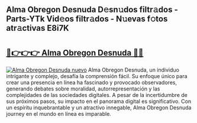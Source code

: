 ## Alma Obregon Desnuda D𝚎sn𝚞dos filtr𝚊dos - Parts-YTk Vid𝚎os filtr𝚊dos - N𝚞evas f𝚘tos atr𝚊ctivas E8i7K

# <h2><a href="http://mbawfh.tromn.icu/?c=Alma+Obregon+Desnuda">🔗👉👉👉 Alma Obregon Desnuda 🔗🔗</a></h2>

[![Alma Obregon Desnuda nuevo](https://i.imgur.com/pEAQMta.gif)](http://mbawfh.tromn.icu/?c=Alma+Obregon+Desnuda)
Alma Obregon Desnuda, un individuo intrigante y complejo, desafía la comprensión fácil. Su enfoque único para crear una presencia en línea ha fascinado y provocado observadores, generando debates sobre moralidad, autorrepresentación y las complejidades de las sociedades digitales. A pesar de la incertidumbre de sus próximos pasos, su impacto en el panorama digital es significativo. Con un espíritu inquebrantable y un atractivo innegable, Alma Obregon Desnuda journey en el mundo en línea es imparable.
